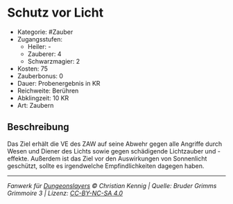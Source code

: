 # Schutz vor Licht

- Kategorie: #Zauber
- Zugangsstufen:
  - Heiler: -
  - Zauberer: 4
  - Schwarzmagier: 2
- Kosten: 75
- Zauberbonus: 0
- Dauer: Probenergebnis in KR
- Reichweite: Berühren
- Abklingzeit: 10 KR
- Art: Zaubern

## Beschreibung

Das Ziel erhält die VE des ZAW auf seine Abwehr gegen alle Angriffe durch Wesen und Diener des Lichts sowie gegen schädigende Lichtzauber und -effekte. Außerdem ist das Ziel vor den Auswirkungen von Sonnenlicht geschützt, sollte es irgendwelche Empfindlichkeiten dagegen haben.

---

_Fanwerk für [Dungeonslayers](https://www.dungeonslayers.net/) © Christian Kennig | Quelle: Bruder Grimms Grimmoire 3 | Lizenz: [CC-BY-NC-SA 4.0](https://creativecommons.org/licenses/by-nc-sa/4.0/deed.de)_
